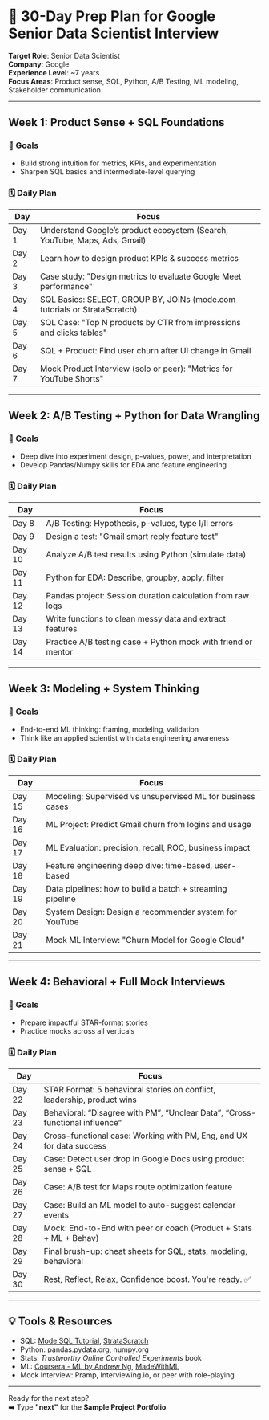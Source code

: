 # 📅 30-Day Prep Plan for Google Senior Data Scientist Interview

**Target Role**: Senior Data Scientist  
**Company**: Google  
**Experience Level**: ~7 years  
**Focus Areas**: Product sense, SQL, Python, A/B Testing, ML modeling, Stakeholder communication

---

## Week 1: Product Sense + SQL Foundations

### 🎯 Goals
- Build strong intuition for metrics, KPIs, and experimentation
- Sharpen SQL basics and intermediate-level querying

### 🗓️ Daily Plan

| Day | Focus |
|-----|-------|
| Day 1 | Understand Google’s product ecosystem (Search, YouTube, Maps, Ads, Gmail) |
| Day 2 | Learn how to design product KPIs & success metrics |
| Day 3 | Case study: "Design metrics to evaluate Google Meet performance" |
| Day 4 | SQL Basics: SELECT, GROUP BY, JOINs (mode.com tutorials or StrataScratch) |
| Day 5 | SQL Case: "Top N products by CTR from impressions and clicks tables" |
| Day 6 | SQL + Product: Find user churn after UI change in Gmail |
| Day 7 | Mock Product Interview (solo or peer): "Metrics for YouTube Shorts" |

---

## Week 2: A/B Testing + Python for Data Wrangling

### 🎯 Goals
- Deep dive into experiment design, p-values, power, and interpretation
- Develop Pandas/Numpy skills for EDA and feature engineering

### 🗓️ Daily Plan

| Day | Focus |
|-----|-------|
| Day 8 | A/B Testing: Hypothesis, p-values, type I/II errors |
| Day 9 | Design a test: "Gmail smart reply feature test" |
| Day 10 | Analyze A/B test results using Python (simulate data) |
| Day 11 | Python for EDA: Describe, groupby, apply, filter |
| Day 12 | Pandas project: Session duration calculation from raw logs |
| Day 13 | Write functions to clean messy data and extract features |
| Day 14 | Practice A/B testing case + Python mock with friend or mentor |

---

## Week 3: Modeling + System Thinking

### 🎯 Goals
- End-to-end ML thinking: framing, modeling, validation
- Think like an applied scientist with data engineering awareness

### 🗓️ Daily Plan

| Day | Focus |
|-----|-------|
| Day 15 | Modeling: Supervised vs unsupervised ML for business cases |
| Day 16 | ML Project: Predict Gmail churn from logins and usage |
| Day 17 | ML Evaluation: precision, recall, ROC, business impact |
| Day 18 | Feature engineering deep dive: time-based, user-based |
| Day 19 | Data pipelines: how to build a batch + streaming pipeline |
| Day 20 | System Design: Design a recommender system for YouTube |
| Day 21 | Mock ML Interview: "Churn Model for Google Cloud" |

---

## Week 4: Behavioral + Full Mock Interviews

### 🎯 Goals
- Prepare impactful STAR-format stories
- Practice mocks across all verticals

### 🗓️ Daily Plan

| Day | Focus |
|-----|-------|
| Day 22 | STAR Format: 5 behavioral stories on conflict, leadership, product wins |
| Day 23 | Behavioral: “Disagree with PM”, “Unclear Data”, “Cross-functional influence” |
| Day 24 | Cross-functional case: Working with PM, Eng, and UX for data success |
| Day 25 | Case: Detect user drop in Google Docs using product sense + SQL |
| Day 26 | Case: A/B test for Maps route optimization feature |
| Day 27 | Case: Build an ML model to auto-suggest calendar events |
| Day 28 | Mock: End-to-End with peer or coach (Product + Stats + ML + Behav) |
| Day 29 | Final brush-up: cheat sheets for SQL, stats, modeling, behavioral |
| Day 30 | Rest, Reflect, Relax, Confidence boost. You're ready. ✅ |

---

## 💡 Tools & Resources
- SQL: [Mode SQL Tutorial](https://mode.com/sql-tutorial), [StrataScratch](https://stratascratch.com/)
- Python: pandas.pydata.org, numpy.org
- Stats: *Trustworthy Online Controlled Experiments* book
- ML: [Coursera - ML by Andrew Ng](https://www.coursera.org/learn/machine-learning), [MadeWithML](https://madewithml.com/)
- Mock Interview: Pramp, Interviewing.io, or peer with role-playing

---

Ready for the next step?  
➡️ Type **"next"** for the **Sample Project Portfolio**.
